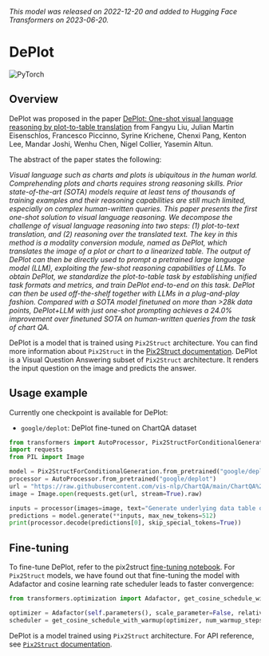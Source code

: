 <!--Copyright 2021 The HuggingFace Team. All rights reserved.

Licensed under the Apache License, Version 2.0 (the "License"); you may not use this file except in compliance with
the License. You may obtain a copy of the License at

http://www.apache.org/licenses/LICENSE-2.0

Unless required by applicable law or agreed to in writing, software distributed under the License is distributed on
an "AS IS" BASIS, WITHOUT WARRANTIES OR CONDITIONS OF ANY KIND, either express or implied. See the License for the
specific language governing permissions and limitations under the License.

⚠️ Note that this file is in Markdown but contain specific syntax for our doc-builder (similar to MDX) that may not be
rendered properly in your Markdown viewer.

-->
*This model was released on 2022-12-20 and added to Hugging Face Transformers on 2023-06-20.*

# DePlot

<div class="flex flex-wrap space-x-1">
<img alt="PyTorch" src="https://img.shields.io/badge/PyTorch-DE3412?style=flat&logo=pytorch&logoColor=white">
</div>

## Overview

DePlot was proposed in the paper [DePlot: One-shot visual language reasoning by plot-to-table translation](https://huggingface.co/papers/2212.10505) from Fangyu Liu, Julian Martin Eisenschlos, Francesco Piccinno, Syrine Krichene, Chenxi Pang, Kenton Lee, Mandar Joshi, Wenhu Chen, Nigel Collier, Yasemin Altun.

The abstract of the paper states the following:

*Visual language such as charts and plots is ubiquitous in the human world. Comprehending plots and charts requires strong reasoning skills. Prior state-of-the-art (SOTA) models require at least tens of thousands of training examples and their reasoning capabilities are still much limited, especially on complex human-written queries. This paper presents the first one-shot solution to visual language reasoning. We decompose the challenge of visual language reasoning into two steps: (1) plot-to-text translation, and (2) reasoning over the translated text. The key in this method is a modality conversion module, named as DePlot, which translates the image of a plot or chart to a linearized table. The output of DePlot can then be directly used to prompt a pretrained large language model (LLM), exploiting the few-shot reasoning capabilities of LLMs. To obtain DePlot, we standardize the plot-to-table task by establishing unified task formats and metrics, and train DePlot end-to-end on this task. DePlot can then be used off-the-shelf together with LLMs in a plug-and-play fashion. Compared with a SOTA model finetuned on more than >28k data points, DePlot+LLM with just one-shot prompting achieves a 24.0% improvement over finetuned SOTA on human-written queries from the task of chart QA.*

DePlot is a model that is trained using `Pix2Struct` architecture. You can find more information about `Pix2Struct` in the [Pix2Struct documentation](https://huggingface.co/docs/transformers/main/en/model_doc/pix2struct).
DePlot is a Visual Question Answering subset of `Pix2Struct` architecture. It renders the input question on the image and predicts the answer.

## Usage example

Currently one checkpoint is available for DePlot:

- `google/deplot`: DePlot fine-tuned on ChartQA dataset

```python
from transformers import AutoProcessor, Pix2StructForConditionalGeneration
import requests
from PIL import Image

model = Pix2StructForConditionalGeneration.from_pretrained("google/deplot")
processor = AutoProcessor.from_pretrained("google/deplot")
url = "https://raw.githubusercontent.com/vis-nlp/ChartQA/main/ChartQA%20Dataset/val/png/5090.png"
image = Image.open(requests.get(url, stream=True).raw)

inputs = processor(images=image, text="Generate underlying data table of the figure below:", return_tensors="pt")
predictions = model.generate(**inputs, max_new_tokens=512)
print(processor.decode(predictions[0], skip_special_tokens=True))
```

## Fine-tuning

To fine-tune DePlot, refer to the pix2struct [fine-tuning notebook](https://github.com/huggingface/notebooks/blob/main/examples/image_captioning_pix2struct.ipynb). For `Pix2Struct` models, we have found out that fine-tuning the model with Adafactor and cosine learning rate scheduler leads to faster convergence:

```python
from transformers.optimization import Adafactor, get_cosine_schedule_with_warmup

optimizer = Adafactor(self.parameters(), scale_parameter=False, relative_step=False, lr=0.01, weight_decay=1e-05)
scheduler = get_cosine_schedule_with_warmup(optimizer, num_warmup_steps=1000, num_training_steps=40000)
```

<Tip>

DePlot is a model trained using `Pix2Struct` architecture. For API reference, see [`Pix2Struct` documentation](pix2struct).

</Tip>